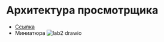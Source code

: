 # Архитектура просмотрщика
* [Ссылка](https://drive.google.com/file/d/1L-6b5HpVDvWWvxbBbRgeXgeXqphPzves/view?usp=sharing "Drawio") 
* Миниатюра
![lab2 drawio](https://user-images.githubusercontent.com/73781985/228316224-3e0d7be8-1359-4970-9020-79e4664ca258.svg)
